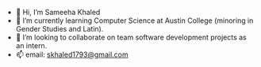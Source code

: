 - 👋 Hi, I’m Sameeha Khaled
- 🌱 I’m currently learning Computer Science at Austin College (minoring in Gender Studies and Latin).
- 💞️ I’m looking to collaborate on team software development projects as an intern.
- 📫 email: skhaled1793@gmail.com

<!---
fancynine9/fancynine9 is a ✨ special ✨ repository because its `README.md` (this file) appears on your GitHub profile.
You can click the Preview link to take a look at your changes.
--->
